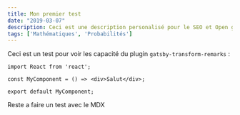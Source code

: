 ```yaml
---
title: Mon premier test
date: "2019-03-07"
description: Ceci est une description personalisé pour le SEO et Open graph. Plutot que l'excerpt généré automatiquement.
tags: ['Mathématiques', 'Probabilités']
---
```


Ceci est un test pour voir les capacité du plugin `gatsby-transform-remarks` : 

```jsx{3}
import React from 'react';

const MyComponent = () => <div>Salut</div>;

export default MyComponent;
```

Reste a faire un test avec le MDX